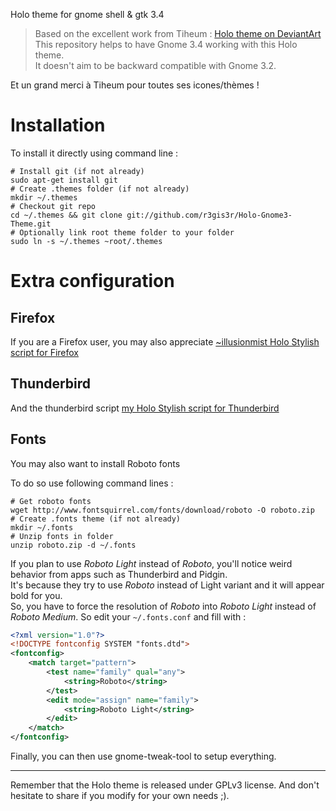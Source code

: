 Holo theme for gnome shell & gtk 3.4

 > Based on the excellent work from Tiheum : [Holo theme on DeviantArt](http://tiheum.deviantart.com/art/Holo-280076980)     
 > This repository helps to have Gnome 3.4 working with this Holo theme.     
 > It doesn't aim to be backward compatible with Gnome 3.2.

Et un grand merci à Tiheum pour toutes ses icones/thèmes !

Installation
============

To install it directly using command line :

    # Install git (if not already)
    sudo apt-get install git
    # Create .themes folder (if not already)
    mkdir ~/.themes
    # Checkout git repo
    cd ~/.themes && git clone git://github.com/r3gis3r/Holo-Gnome3-Theme.git
    # Optionally link root theme folder to your folder
    sudo ln -s ~/.themes ~root/.themes


Extra configuration
===================
## Firefox
If you are a Firefox user, you may also appreciate [~illusionmist Holo Stylish script for Firefox](http://illusionmist.deviantart.com/art/Holo-Theme-for-Firefox-294051732)

## Thunderbird
And the thunderbird script [my Holo Stylish script for Thunderbird](http://userstyles.org/styles/64593/holo-theme-for-thunderbird-linux-thunderbir-11?r=1335276031)

## Fonts
You may also want to install Roboto fonts

To do so use following command lines :

    # Get roboto fonts
    wget http://www.fontsquirrel.com/fonts/download/roboto -O roboto.zip
    # Create .fonts theme (if not already)
    mkdir ~/.fonts
    # Unzip fonts in folder
    unzip roboto.zip -d ~/.fonts

If you plan to use _Roboto Light_ instead of _Roboto_, you'll notice weird behavior from apps such as Thunderbird and Pidgin.     
It's because they try to use _Roboto_ instead of Light variant and it will appear bold for you.    
So, you have to force the resolution of _Roboto_ into _Roboto Light_ instead of _Roboto Medium_.
So edit your ```~/.fonts.conf``` and fill with :

```xml
<?xml version="1.0"?>
<!DOCTYPE fontconfig SYSTEM "fonts.dtd">
<fontconfig>
    <match target="pattern">
        <test name="family" qual="any">
            <string>Roboto</string>
        </test>
        <edit mode="assign" name="family">
            <string>Roboto Light</string>
        </edit>
    </match>
</fontconfig>
```

Finally, you can then use gnome-tweak-tool to setup everything.


----

Remember that the Holo theme is released under GPLv3 license.
And don't hesitate to share if you modify for your own needs ;).
